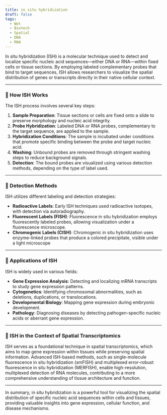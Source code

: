 ```yaml
---
title: in situ hybridization
draft: false
tags:
  - Wet
  - Biotech
  - Spatial
  - DNA
  - RNA
---
```


In situ hybridization (ISH) is a molecular technique used to detect and localize specific nucleic acid sequences—either DNA or RNA—within fixed cells or tissue sections. By employing labeled complementary probes that bind to target sequences, ISH allows researchers to visualize the spatial distribution of genes or transcripts directly in their native cellular context.

---

### 🔬 How ISH Works

The ISH process involves several key steps:

1. **Sample Preparation**: Tissue sections or cells are fixed onto a slide to preserve morphology and nucleic acid integrity.
2. **Probe Hybridization**: Labeled DNA or RNA probes, complementary to the target sequence, are applied to the sample.
3. **Hybridization Conditions**: The sample is incubated under conditions that promote specific binding between the probe and target nucleic acid.
4. **Washing**: Unbound probes are removed through stringent washing steps to reduce background signals.
5. **Detection**: The bound probes are visualized using various detection methods, depending on the type of label used.

---

### 🧪 Detection Methods

ISH utilizes different labeling and detection strategies:

- **Radioactive Labels**: Early ISH techniques used radioactive isotopes, with detection via autoradiography.
- **Fluorescent Labels (FISH)**: Fluorescence in situ hybridization employs fluorescently labeled probes, allowing visualization under a fluorescence microscope.
- **Chromogenic Labels (CISH)**: Chromogenic in situ hybridization uses enzyme-linked probes that produce a colored precipitate, visible under a light microscope
    

---

### 🧬 Applications of ISH

ISH is widely used in various fields:

- **Gene Expression Analysis**: Detecting and localizing mRNA transcripts to study gene expression patterns.
- **Cytogenetics**: Identifying chromosomal abnormalities, such as deletions, duplications, or translocations.
- **Developmental Biology**: Mapping gene expression during embryonic development.
- **Pathology**: Diagnosing diseases by detecting pathogen-specific nucleic acids or aberrant gene expression.

---

### 🧩 ISH in the Context of Spatial Transcriptomics

ISH serves as a foundational technique in spatial transcriptomics, which aims to map gene expression within tissues while preserving spatial information. Advanced ISH-based methods, such as single-molecule fluorescence in situ hybridization (smFISH) and multiplexed error-robust fluorescence in situ hybridization (MERFISH), enable high-resolution, multiplexed detection of RNA molecules, contributing to a more comprehensive understanding of tissue architecture and function.

---

In summary, in situ hybridization is a powerful tool for visualizing the spatial distribution of specific nucleic acid sequences within cells and tissues, providing valuable insights into gene expression, cellular function, and disease mechanisms.